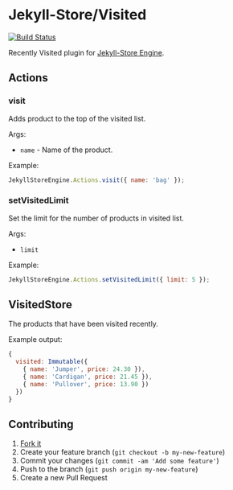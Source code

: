 # Jekyll-Store/Visited

[![Build Status](https://travis-ci.org/jekyll-store/visited.svg?branch=master)](https://travis-ci.org/jekyll-store/visited)

Recently Visited plugin for [Jekyll-Store Engine](https://github.com/jekyll-store/engine).

## Actions

### visit

Adds product to the top of the visited list.

Args:

* `name` - Name of the product.

Example:

```javascript
JekyllStoreEngine.Actions.visit({ name: 'bag' });
```

### setVisitedLimit

Set the limit for the number of products in visited list.

Args:

* `limit`

Example:

```javascript
JekyllStoreEngine.Actions.setVisitedLimit({ limit: 5 });
```

## VisitedStore

The products that have been visited recently.

Example output:

```javascript
{
  visited: Immutable({
    { name: 'Jumper', price: 24.30 }),
    { name: 'Cardigan', price: 21.45 }),
    { name: 'Pullover', price: 13.90 })
  })
}
```

## Contributing

1. [Fork it](https://github.com/jekyll-store/visited/fork)
2. Create your feature branch (`git checkout -b my-new-feature`)
3. Commit your changes (`git commit -am 'Add some feature'`)
4. Push to the branch (`git push origin my-new-feature`)
5. Create a new Pull Request

